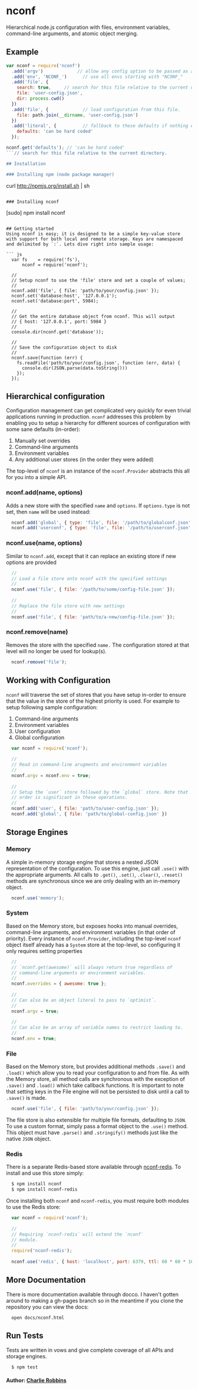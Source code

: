 # nconf

Hierarchical node.js configuration with files, environment variables, command-line arguments, and atomic object merging.

## Example

``` js
var nconf = require('nconf')
  .add('argv')             // allow any config option to be passed as an --argument (uses optimist)
  .add('env', 'NCONF_')      // use all envs starting with "NCONF_"
  .add('file', {             
    search: true,     // search for this file relative to the current directory.
    file: 'user-config.json',
    dir: process.cwd()
  })
  .add('file', {             // load configuration from this file.
    file: path.join(__dirname, 'user-config.json')
  })
  .add('literal', {          // fallback to these defaults if nothing else has set these options.
    defaults: 'can be hard coded'
  });

nconf.get('defaults'); // 'can be hard coded'
```// search for this file relative to the current directory.

## Installation

### Installing npm (node package manager)
```
  curl http://npmjs.org/install.sh | sh
```

### Installing nconf
```
  [sudo] npm install nconf
```

## Getting started 
Using nconf is easy; it is designed to be a simple key-value store with support for both local and remote storage. Keys are namespaced and delimited by `:`. Lets dive right into sample usage:

``` js
  var fs    = require('fs'),
      nconf = require('nconf');
  
  //
  // Setup nconf to use the 'file' store and set a couple of values;
  //
  nconf.add('file', { file: 'path/to/your/config.json' });
  nconf.set('database:host', '127.0.0.1');
  nconf.set('database:port', 5984);
  
  //
  // Get the entire database object from nconf. This will output
  // { host: '127.0.0.1', port: 5984 }
  //
  console.dir(nconf.get('database')); 
  
  //
  // Save the configuration object to disk
  //
  nconf.save(function (err) {
    fs.readFile('path/to/your/config.json', function (err, data) {
      console.dir(JSON.parse(data.toString()))
    });
  });
```

## Hierarchical configuration

Configuration management can get complicated very quickly for even trivial applications running in production. `nconf` addresses this problem by enabling you to setup a hierarchy for different sources of configuration with some sane defaults (in-order):

  1. Manually set overrides
  2. Command-line arguments
  3. Environment variables
  4. Any additional user stores (in the order they were added) 

The top-level of `nconf` is an instance of the `nconf.Provider` abstracts this all for you into a simple API.

### nconf.add(name, options)
Adds a new store with the specified `name` and `options`. If `options.type` is not set, then `name` will be used instead:

``` js
  nconf.add('global', { type: 'file', file: '/path/to/globalconf.json' });
  nconf.add('userconf', { type: 'file', file: '/path/to/userconf.json' });
```

### nconf.use(name, options) 
Similar to `nconf.add`, except that it can replace an existing store if new options are provided

``` js
  //
  // Load a file store onto nconf with the specified settings
  //
  nconf.use('file', { file: '/path/to/some/config-file.json' });
  
  //
  // Replace the file store with new settings
  //
  nconf.use('file', { file: 'path/to/a-new/config-file.json' });
```

### nconf.remove(name)
Removes the store with the specified `name.` The configuration stored at that level will no longer be used for lookup(s).

``` js
  nconf.remove('file');
```

## Working with Configuration
`nconf` will traverse the set of stores that you have setup in-order to ensure that the value in the store of the highest priority is used. For example to setup following sample configuration:

1. Command-line arguments
2. Environment variables
3. User configuration
3. Global configuration

``` js
  var nconf = require('nconf');
  
  //
  // Read in command-line arugments and environment variables
  //
  nconf.argv = nconf.env = true;
  
  //
  // Setup the `user` store followed by the `global` store. Note that
  // order is significant in these operations.
  //
  nconf.add('user', { file: 'path/to/user-config.json' });
  nconf.add('global', { file: 'path/to/global-config.json' })
```

## Storage Engines

### Memory
A simple in-memory storage engine that stores a nested JSON representation of the configuration. To use this engine, just call `.use()` with the appropriate arguments. All calls to `.get()`, `.set()`, `.clear()`, `.reset()` methods are synchronous since we are only dealing with an in-memory object.

``` js 
  nconf.use('memory');
```

### System
Based on the Memory store, but exposes hooks into manual overrides, command-line arguments, and environment variables (in that order of priority). Every instance of `nconf.Provider`, including the top-level `nconf` object itself already has a `System` store at the top-level, so configuring it only requires setting properties

``` js
  //
  // `nconf.get(awesome)` will always return true regardless of 
  // command-line arguments or environment variables.
  //
  nconf.overrides = { awesome: true };
  
  //
  // Can also be an object literal to pass to `optimist`.
  //
  nconf.argv = true;
  
  //
  // Can also be an array of variable names to restrict loading to.
  //
  nconf.env = true;
```

### File
Based on the Memory store, but provides additional methods `.save()` and `.load()` which allow you to read your configuration to and from file. As with the Memory store, all method calls are synchronous with the exception of `.save()` and `.load()` which take callback functions. It is important to note that setting keys in the File engine will not be persisted to disk until a call to `.save()` is made.

``` js
  nconf.use('file', { file: 'path/to/your/config.json' });
```

The file store is also extensible for multiple file formats, defaulting to `JSON`. To use a custom format, simply pass a format object to the `.use()` method. This object must have `.parse()` and `.stringify()` methods just like the native `JSON` object.

### Redis
There is a separate Redis-based store available through [nconf-redis][0]. To install and use this store simply:

``` bash
  $ npm install nconf
  $ npm install nconf-redis
```

Once installing both `nconf` and `nconf-redis`, you must require both modules to use the Redis store:

``` js
  var nconf = require('nconf');
  
  //
  // Requiring `nconf-redis` will extend the `nconf`
  // module.
  //
  require('nconf-redis');
  
  nconf.use('redis', { host: 'localhost', port: 6379, ttl: 60 * 60 * 1000 });
```

## More Documentation
There is more documentation available through docco. I haven't gotten around to making a gh-pages branch so in the meantime if you clone the repository you can view the docs:

```
  open docs/nconf.html
```

## Run Tests
Tests are written in vows and give complete coverage of all APIs and storage engines.

``` bash
  $ npm test
```

#### Author: [Charlie Robbins](http://nodejitsu.com)

[0]: http://github.com/indexzero/nconf
